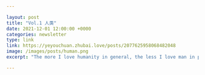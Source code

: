 ```yaml
---

layout: post
title: "Vol.1 人类"
date: 2021-12-01 12:00:00 +0000
categories: newsletter
type: link
link: https://yeyouchuan.zhubai.love/posts/2077625958068482048
image: /images/posts/human.png
excerpt: "The more I love humanity in general, the less I love man in particular."

---
```


